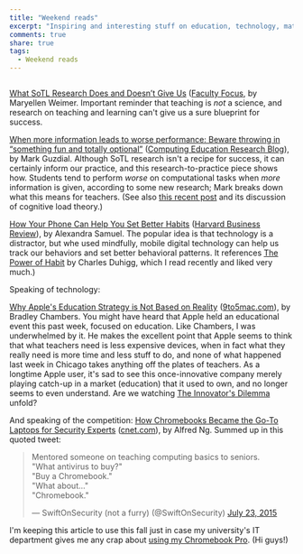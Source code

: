 ```yaml
---
title: "Weekend reads"
excerpt: "Inspiring and interesting stuff on education, technology, math, and productivity from around the web from this week."
comments: true
share: true
tags:
  - Weekend reads
---
```


<img src="{{ site.url }}{{ site.baseurl }}/assets/images/reading_2018-03-03.jpg" alt="" class="full">

[What SoTL Research Does and Doesn’t Give Us](https://www.facultyfocus.com/articles/teaching-professor-blog/what-sotl-research-does-and-doesnt-give-us/) ([Faculty Focus](http://www.facultyfocus.com), by Maryellen Weimer. Important reminder that teaching is _not_ a science, and research on teaching and learning can't give us a sure blueprint for success. 

[When more information leads to worse performance: Beware throwing in “something fun and totally optional”](https://computinged.wordpress.com/2018/03/23/when-more-information-leads-to-worse-performance/amp/) ([Computing Education Research Blog](https://computinged.wordpress.com)), by Mark Guzdial. Although SoTL research isn't a recipe for success, it can certainly inform our practice, and this research-to-practice piece shows how. Students tend to perform _worse_ on computational tasks when _more_ information is given, according to some new research; Mark breaks down what this means for teachers. (See also [this recent post](http://rtalbert.org/how-to-get-students-to-do-preclass-work/) and its discussion of cognitive load theory.)

[How Your Phone Can Help You Set Better Habits](https://hbr.org/2018/03/how-your-phone-can-help-you-set-better-habits) ([Harvard Business Review](https://hbr.org)), by Alexandra Samuel. The popular idea is that technology is a distractor, but whe used mindfully, mobile digital technology can help us track our behaviors and set better behavioral patterns. It references [The Power of Habit](http://a.co/66Crgwf) by Charles Duhigg, which I read recently and liked very much.) 

Speaking of technology: 

[Why Apple's Education Strategy is Not Based on Reality](https://9to5mac.com/2018/03/28/making-the-grade-why-apples-education-strategy-is-not-based-on-reality/amp/) ([9to5mac.com](https://9to5mac.com)), by Bradley Chambers. You might have heard that Apple held an educational event this past week, focused on education. Like Chambers, I was underwhelmed by it. He makes the excellent point that Apple seems to think that what teachers need is less expensive devices, when in fact what they really need is more time and less stuff to do, and none of what happened last week in Chicago takes anything off the plates of teachers. As a longtime Apple user, it's sad to see this once-innovative company merely playing catch-up in a market (education) that it used to own, and no longer seems to even understand. Are we watching [The Innovator's Dilemma](https://en.wikipedia.org/wiki/The_Innovator%27s_Dilemma) unfold? 

And speaking of the competition: [How Chromebooks Became the Go-To Laptops for Security Experts](https://www.cnet.com/news/how-google-chromebooks-became-the-go-to-laptop-for-security-experts/) ([cnet.com](https://www.cnet.com)), by Alfred Ng. Summed up in this quoted tweet: 

<blockquote class="twitter-tweet" data-lang="en"><p lang="en" dir="ltr">Mentored someone on teaching computing basics to seniors.<br>&quot;What antivirus to buy?&quot;<br>&quot;Buy a Chromebook.&quot;<br>&quot;What about...&quot;<br>&quot;Chromebook.&quot;</p>&mdash; SwiftOnSecurity (not a furry) (@SwiftOnSecurity) <a href="https://twitter.com/SwiftOnSecurity/status/624365840180187136?ref_src=twsrc%5Etfw">July 23, 2015</a></blockquote>
<script async src="https://platform.twitter.com/widgets.js" charset="utf-8"></script>

I'm keeping this article to use this fall just in case my university's IT department gives me any crap about [using my Chromebook Pro](http://rtalbert.org/the-case-for-chromebooks/). (Hi guys!) 

